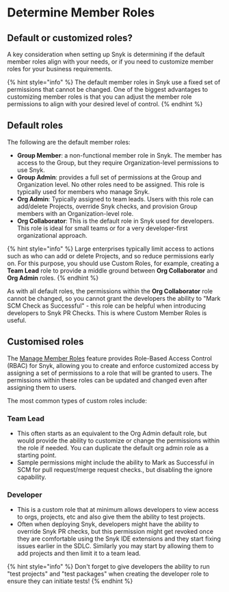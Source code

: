 # Determine Member Roles

## Default or customized roles?

A key consideration when setting up Snyk is determining if the default member roles align with your needs, or if you need to customize member roles for your business requirements.&#x20;

{% hint style="info" %}
The default member roles in Snyk use a fixed set of permissions that cannot be changed. One of the biggest advantages to customizing member roles is that you can adjust the member role permissions to align with your desired level of control.&#x20;
{% endhint %}

## Default roles

The following are the default member roles:

* **Group Member**: a non-functional member role in Snyk. The member has access to the Group, but they require Organization-level permissions to use Snyk.&#x20;
* **Group Admin**: provides a full set of permissions at the Group and Organization level. No other roles need to be assigned. This role is typically used for members who manage Snyk.&#x20;
* **Org Admin**: Typically assigned to team leads. Users with this role can add/delete Projects, override Snyk checks, and provision Group members with an Organization-level role.&#x20;
* **Org Collaborator**: This is the default role in Snyk used for developers. This role is ideal for small teams or for a very developer-first organizational approach.&#x20;

{% hint style="info" %}
Large enterprises typically limit access to actions such as who can add or delete Projects, and so reduce permissions early on. For this purpose, you should use Custom Roles, for example, creating a **Team Lead** role to provide a middle ground between **Org Collaborator** and **Org Admin** roles.
{% endhint %}

As with all default roles, the permissions within the **Org Collaborator** role cannot be changed, so you cannot grant the developers the ability to "Mark SCM Check as Successful" - this role can be helpful when introducing developers to Snyk PR Checks. This is where Custom Member Roles is useful.&#x20;

## Customised roles

The [Manage Member Roles](../../../snyk-admin/manage-permissions-and-roles/manage-member-roles.md) feature provides Role-Based Access Control (RBAC) for Snyk, allowing you to create and enforce customized access by assigning a set of permissions to a role that will be granted to users. The permissions within these roles can be updated and changed even after assigning them to users.&#x20;

The most common types of custom roles include:

### Team Lead&#x20;

* This often starts as an equivalent to the Org Admin default role, but would provide the ability to customize or change the permissions within the role if needed. You can duplicate the default org admin role as a starting point.&#x20;
* Sample permissions might include the ability to Mark as Successful in SCM for pull request/merge request checks., but disabling the ignore capability.

### Developer&#x20;

* This is a custom role that at minimum allows developers to  view access to orgs, projects, etc and also give them the ability to test projects.&#x20;
* Often when deploying Snyk, developers might have the ability to override Snyk PR checks, but this permission might get revoked once they are comfortable using the Snyk IDE extensions and they start fixing issues earlier in the SDLC. Similarly you may start by allowing them to add projects and then limit it to a team lead.

{% hint style="info" %}
Don't forget to give developers the ability to run "test projects" and "test packages" when creating the developer role to ensure they can initiate tests!
{% endhint %}
